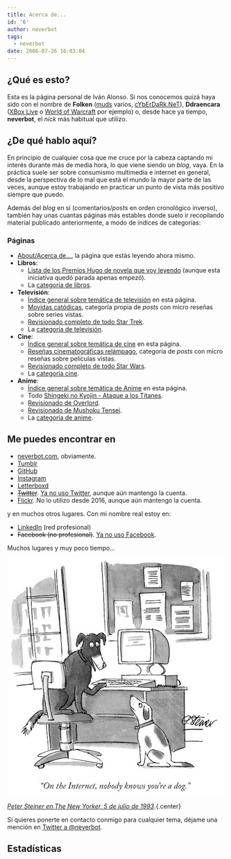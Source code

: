 ```yaml
---
title: Acerca de...
id: '6'
author: neverbot
tags:
  - neverbot
date: 2006-07-26 16:03:04
---
```


## ¿Qué es esto?

Esta es la página personal de Iván Alonso. Si nos conocemos quizá haya sido con el nombre de **Folken** ([muds](http://en.wikipedia.org/wiki/MUD) varios, [cYbErDaRk.NeT](http://www.cyberdark.net/index2.php)), **Ddraencara** ([XBox Live](https://live.xbox.com/es-ES/Profile?pp=0&GamerTag=ddraencara) o [World of Warcraft](http://eu.battle.net/wow/en/character/shendralar/Ddraencara/) por ejemplo) o, desde hace ya tiempo, **neverbot**, el _nick_ más habitual que utilizo.

## ¿De qué hablo aquí?

En principio de cualquier cosa que me cruce por la cabeza captando mi interés durante más de media hora, lo que viene siendo un _blog_, vaya. En la práctica suele ser sobre consumismo multimedia e internet en general, desde la perspectiva de lo mal que está el mundo la mayor parte de las veces, aunque estoy trabajando en practicar un punto de vista más positivo siempre que puedo.

Además del _blog_ en sí (comentarios/_posts_ en orden cronológico inverso), también hay unas cuantas páginas más estables donde suelo ir recopilando material publicado anteriormente, a modo de índices de categorías:

### Páginas

- [About/Acerca de...](/about/), la página que estás leyendo ahora mismo.
- **Libros**:
  - [Lista de los Premios Hugo de novela que voy leyendo](/los-premios-hugo/) (aunque esta iniciativa quedó parada apenas empezó).
  - La [categoría de libros](/tags/libros).
- **Televisión**:
  - [Índice general sobre temática de televisión](/tv/) en esta página.
  - [Movidas catódicas](/tags/movidas-catodicas/), categoría propia de _posts_ con micro reseñas sobre series vistas.
  - [Revisionado completo de todo Star Trek](/tv/star-trek/).
  - La [categoría de televisión](/tags/tv).
- **Cine**:
  - [Índice general sobre temática de cine](/cine/) en esta página.
  - [Reseñas cinematográficas relámpago](/tags/resenas-cinematograficas-relampago/), categoría de _posts_ con micro reseñas sobre películas vistas.
  - [Revisionado completo de todo Star Wars](/cine/todo-star-wars/).
  - La [categoría cine](/tags/cine).
- **Anime**:
  - [Índice general sobre temática de Anime](/anime/) en esta página.
  - Todo [Shingeki no Kyojin - Ataque a los Titanes](/anime/shingeki-no-kyojin/).
  - [Revisionado de Overlord](/anime/overlord/).
  - [Revisionado de Mushoku Tensei](/anime/mushoku-tensei/).
  - La [categoría de anime](/tags/anime).

## Me puedes encontrar en

- [neverbot.com](https://neverbot.com), obviamente.
- [Tumblr](http://neverbot.tumblr.com/)
- [GitHub](https://github.com/neverbot)
- [Instagram](http://instagram.com/neverbot)
- [Letterboxd](http://letterboxd.com/neverbot/)
- ~~[Twitter](http://twitter.com/neverbot)~~. [Ya no uso Twitter](/not-on-twitter-anymore), aunque aún mantengo la cuenta.
- [Flickr](http://www.flickr.com/photos/neverbot/). No lo utilizo desde 2016, aunque aún mantengo la cuenta.

y en muchos otros lugares. Con mi nombre real estoy en:

- [LinkedIn](http://www.linkedin.com/in/ivanalonso) (red profesional)
- ~~Facebook (no profesional)~~. [Ya no uso Facebook](https://www.instagram.com/p/_FU_gySxMi/).

Muchos lugares y muy poco tiempo...

![dog-on-the-internet-by-peter-steiner](./index/dog-on-the-internet-by-peter-steiner.jpg)

[_Peter Steiner en The New Yorker, 5 de julio de 1993_](https://en.wikipedia.org/wiki/On_the_Internet,_nobody_knows_you%27re_a_dog).{.center}

Si quieres ponerte en contacto conmigo para cualquier tema, déjame una mención en [Twitter a @neverbot](http://twitter.com/neverbot).

## Estadísticas

<div id="posts-calendar" class="js-pjax"></div>
<div id="posts-chart" class="js-pjax"></div>
<div id="tags-chart" data-length="10" class="js-pjax"></div>

